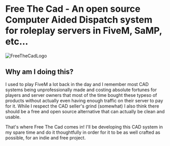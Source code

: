 # Free The Cad - An open source Computer Aided Dispatch system for roleplay servers in FiveM, SaMP, etc...
![FreeTheCadLogo](https://cdn.jsdelivr.net/gh/CardosoDev04/cdn-test/free-the-cad.png)

## Why am I doing this?
I used to play FiveM a lot back in the day and I remember most CAD systems being unprofessionally made and costing absolute fortunes for players and server owners that most of the time bought these typeso of products without actually even having enough traffic on their server to pay for it. While I respect the CAD seller's grind (somewhat) I also think there should be a free and open source alternative that can actually be clean and usable.

That's where Free The Cad comes in! I'll be developing this CAD system in my spare time and do it thoughtfully in order for it to be as well crafted as possible, for an indie and free project.
